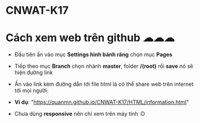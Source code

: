# CNWAT-K17
# Cách xem web trên github ☁☁☁

- Đầu tiên ấn vào mục **Settings hình bánh răng** chọn mục **Pages**
- Tiếp theo mục **Branch** chọn nhánh **master**, folder **/(root)** rồi **save** nó sẽ hiện đường link
- Ấn vào link kèm đường dẫn tới file html là có thể share web trên internet tới mọi người: 
- **Ví dụ**: "https://quanmn.github.io/CNWAT-K17/HTML/information.html"

- Chưa dùng **responsive** nên chỉ xem trên máy tính :D
